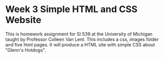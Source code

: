 # Week 3 Simple HTML and CSS Website 
This is homework assignment for SI 539 at the University of Michigan taught by Professor Colleen Van Lent. This includes a css, images folder and five html pages. It will produce a HTML site with simple CSS about "Glenn's Hotdogs". 
